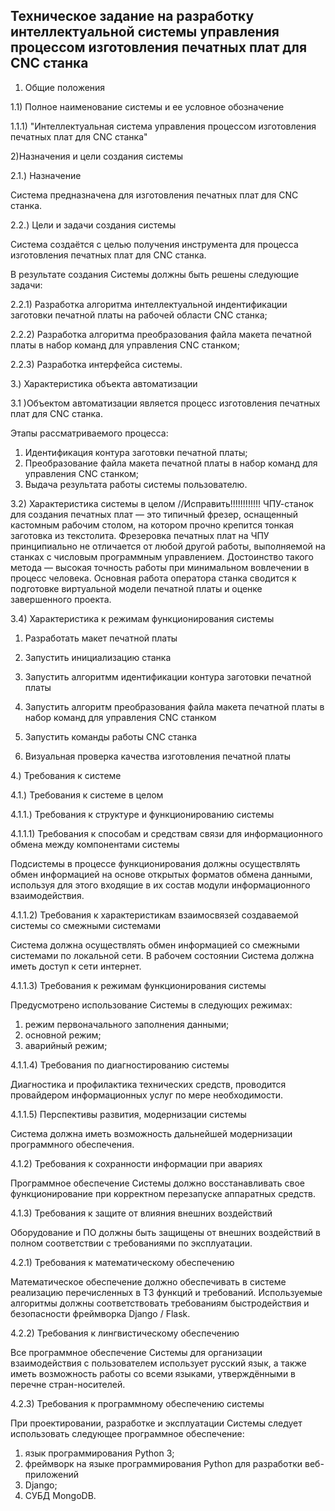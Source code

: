 ## Техническое задание на разработку интеллектуальной системы управления процессом изготовления печатных плат для CNC станка

1) Общие положения

1.1) Полное наименование системы и ее условное обозначение

1.1.1) "Интеллектуальная система управления процессом изготовления печатных плат для CNC станка"

2)Назначения и цели создания системы

2.1.)  Назначение

Система предназначена для изготовления печатных плат для CNC станка.

2.2.) Цели и задачи создания системы

Система создаётся с целью получения инструмента для процесса изготовления печатных плат для CNC станка.

В результате создания Системы должны быть решены следующие задачи:

2.2.1) Разработка алгоритма интеллектуальной индентификации заготовки печатной платы на рабочей области CNC станка;

2.2.2) Разработка алгоритма преобразования файла макета печатной платы в набор команд для управления CNC станком;

2.2.3) Разработка интерфейса системы.

3.) Характеристика объекта автоматизации

3.1 )Объектом автоматизации является процесс изготовления печатных плат для CNC станка.

Этапы рассматриваемого процесса:
1. Идентификация контура заготовки печатной платы;
2. Преобразование файла макета печатной платы в набор команд для управления CNC станком;
3. Выдача результата работы системы пользователю.

3.2) Характеристика системы в целом
//Исправить!!!!!!!!!!!!
ЧПУ-станок для создания печатных плат — это типичный фрезер, оснащенный кастомным рабочим столом, на котором прочно крепится тонкая заготовка из текстолита. Фрезеровка печатных плат на ЧПУ принципиально не отличается от любой другой работы, выполняемой на станках с числовым программным управлением. Достоинство такого метода — высокая точность работы при минимальном вовлечении в процесс человека. Основная работа оператора станка сводится к подготовке виртуальной модели печатной платы и оценке завершенного проекта. 

3.4) Характеристика к режимам функционирования системы

1. Разработать макет печатной платы

2. Запустить инициализацию станка

3. Запустить алгоритмм идентификации контура заготовки печатной платы

4. Запустить алгоритм преобразования файла макета печатной платы в набор команд для управления CNC станком

5. Запустить команды работы CNC станка

6. Визуальная проверка качества изготовления печатной платы

4.) Требования к системе

4.1.) Требования к системе в целом

4.1.1.) Требования к структуре и функционированию системы

4.1.1.1) Требования к способам и средствам связи для информационного обмена между компонентами системы

Подсистемы в процессе функционирования должны осуществлять обмен информацией на основе открытых форматов обмена данными, используя для этого входящие в их состав модули информационного взаимодействия.

4.1.1.2) Требования к характеристикам взаимосвязей создаваемой системы со смежными системами

Система должна осуществлять обмен информацией со смежными системами по локальной сети. В рабочем состоянии Система должна иметь доступ к сети интернет.

4.1.1.3) Требования к режимам функционирования системы

Предусмотрено использование Системы в следующих режимах:
1. режим первоначального заполнения данными;
2. основной режим;
3. аварийный режим;

4.1.1.4) Требования по диагностированию системы

Диагностика и профилактика технических средств, проводится провайдером информационных услуг по мере необходимости.

4.1.1.5) Перспективы развития, модернизации системы

Система должна иметь возможность дальнейшей модернизации программного обеспечения.


4.1.2) Требования к сохранности информации при авариях

Программное обеспечение Системы должно восстанавливать свое функционирование при корректном перезапуске аппаратных средств.

4.1.3) Требования к защите от влияния внешних воздействий

Оборудование и ПО должны быть защищены от внешних воздействий в полном соответствии с требованиями по эксплуатации.

4.2.1) Требования к математическому обеспечению

Математическое обеспечение должно обеспечивать в системе реализацию перечисленных в ТЗ функций и требований. Используемые алгоритмы должны соответствовать требованиям быстродействия и безопасности фреймворка Django / Flask.

4.2.2) Требования к лингвистическому обеспечению

Все программное обеспечение Системы для организации взаимодействия с пользователем использует русский язык, а также иметь возможность работы со всеми языками, утверждёнными в перечне стран-носителей.

4.2.3) Требования к программному обеспечению системы

При проектировании, разработке и эксплуатации Системы следует использовать следующее программное обеспечение:
1. язык программирования Python 3;
2. фреймворк на языке программирования Python для разработки веб-приложений
3. Django;
4. СУБД MongoDB.
